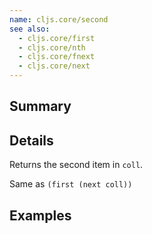 ```yaml
---
name: cljs.core/second
see also:
  - cljs.core/first
  - cljs.core/nth
  - cljs.core/fnext
  - cljs.core/next
---
```


## Summary

## Details

Returns the second item in `coll`.

Same as `(first (next coll))`

## Examples
